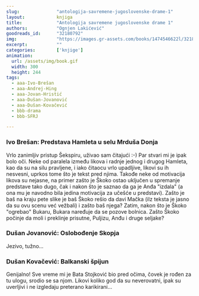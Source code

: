 ```yaml
---
slug:              "antologija-savremene-jugoslovenske-drame-1"
layout:            knjiga
title:             "Antologija savremene jugoslovenske drame 1"
authors:           "Ognjen Lakićević"
goodreads_id:      "32180792"
img:               "https://images.gr-assets.com/books/1474546622l/32180792.jpg"
excerpt:           ""
categories:        ['knjige']
animation:
  url: /assets/img/book.gif
  width: 300
  height: 244
tags:
  - aaa-Ivo-Brešan
  - aaa-Andrej-Hing
  - aaa-Jovan-Hristić
  - aaa-Dušan-Jovanović
  - aaa-Dušan-Kovačević
  - bbb-drama
  - bbb-SFRJ

---
```


### Ivo Brešan: Predstava Hamleta u selu Mrduša Donja

Vrlo zanimljiv pristup Šekspiru, uživao sam čitajući :-)
Par stvari mi je ipak bolo oči. Neke od paralela između likova i radnje jednog i drugog Hamleta, kao da su na silu 
pravljene, i iako čitaocu vrlo upadljive, likovi su ih nesvesni, uprkos tome što je tekst pred njima. Takođe neke od 
motivacija likova su nejasne, na primer zašto je Škoko ostao uključen u spremanje predstave tako dugo, čak i nakon što 
je saznao da ga je Anđa "izdala" (a ona mu je navodno bila jedina motivacija za učešće u predstavi). Zašto je baš na 
kraju pete slike je baš Škoko rešio da davi Mačka (iIz teksta je jasno da su ovu scenu već vežbali) i zašto baš njega? 
Zatim, nakon što je Škoko "ogrebao" Bukaru, Bukara naređuje da se pozove bolnica. Zašto Škoko počinje da moli i preklinje 
prisutne, Puljizu, Anđu i druge seljake?

### Dušan Jovanović: Oslobođenje Skopja

Jezivo, tužno...

### Dušan Kovačević: Balkanski špijun

Genijalno! Sve vreme mi je Bata Stojković bio pred očima, čovek je rođen za tu ulogu, srodio se sa njom. Likovi koliko 
god da su neverovatni, ipak su uverljivi i ne izgledaju preterano karikirani...
